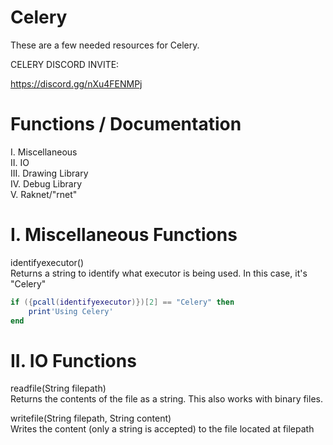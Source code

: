 # Celery<br>
These are a few needed resources for Celery.<br>

CELERY DISCORD INVITE: <br>

https://discord.gg/nXu4FENMPj<br>

# Functions / Documentation<br>

I. Miscellaneous<br>
II. IO<br>
III. Drawing Library<br>
IV. Debug Library<br>
V. Raknet/"rnet"<br>

# I. Miscellaneous Functions<br>

identifyexecutor()<br>
Returns a string to identify what executor is being used. In this case, it's "Celery"<br>
```lua
if ({pcall(identifyexecutor)})[2] == "Celery" then
    print'Using Celery'
end
```


# II. IO Functions<br>

readfile(String filepath)<br>
Returns the contents of the file as a string. This also works with binary files.<br>

writefile(String filepath, String content)<br>
Writes the content (only a string is accepted) to the file located at filepath<br>






